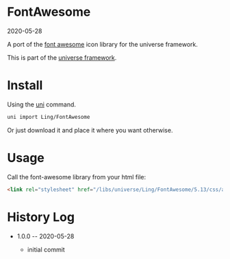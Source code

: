 FontAwesome
===========
2020-05-28



A port of the [font awesome](https://fontawesome.com/) icon library for the universe framework.


This is part of the [universe framework](https://github.com/karayabin/universe-snapshot).



Install
==========
Using the [uni](https://github.com/lingtalfi/universe-naive-importer) command.
```bash
uni import Ling/FontAwesome
```

Or just download it and place it where you want otherwise.




Usage
=========

Call the font-awesome library from your html file:

```html 
<link rel="stylesheet" href="/libs/universe/Ling/FontAwesome/5.13/css/all.min.css">

```



History Log
=============

- 1.0.0 -- 2020-05-28

    - initial commit